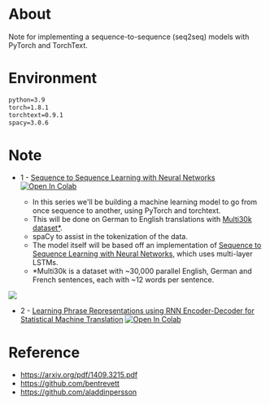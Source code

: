 # About 

Note for implementing a sequence-to-sequence (seq2seq) models with PyTorch and TorchText.


# Environment 

```cmd
python=3.9
torch=1.8.1
torchtext=0.9.1
spacy=3.0.6
```

# Note

* 1 - [Sequence to Sequence Learning with Neural Networks](https://github.com/JimCurryWang/Deep-Learning-Jot/blob/seq2seq-1/Transformer/1_Sequence_to_Sequence_Learning_with_Neural_Networks.ipynb) [![Open In Colab](https://colab.research.google.com/assets/colab-badge.svg)](https://colab.research.google.com/drive/1FGqD8Kv-rD3pbDpOTVT9I-WIUeLqAYum?usp=sharing)

    - In this series we'll be building a machine learning model to go from once sequence to another, using PyTorch and torchtext.
    - This will be done on German to English translations with [Multi30k dataset\*](https://github.com/multi30k/dataset).
    - spaCy to assist in the tokenization of the data. 
    - The model itself will be based off an implementation of [Sequence to Sequence Learning with Neural Networks](https://arxiv.org/abs/1409.3215), which uses multi-layer LSTMs.
    - \*Multi30k is a dataset with ~30,000 parallel English, German and French sentences, each with ~12 words per sentence. 

![](assets/seq2seq4.png)


* 2 - [ Learning Phrase Representations using RNN Encoder-Decoder for Statistical Machine Translation](https://github.com/JimCurryWang/Deep-Learning-Jot/blob/seq2seq-1/Transformer/1_Sequence_to_Sequence_Learning_with_Neural_Networks.ipynb) [![Open In Colab](https://colab.research.google.com/assets/colab-badge.svg)](https://colab.research.google.com/drive/1_lVgtZzxDunviwjbC44QLkqYpo23BwBg?usp=sharing)




# Reference 

- https://arxiv.org/pdf/1409.3215.pdf
- https://github.com/bentrevett
- https://github.com/aladdinpersson